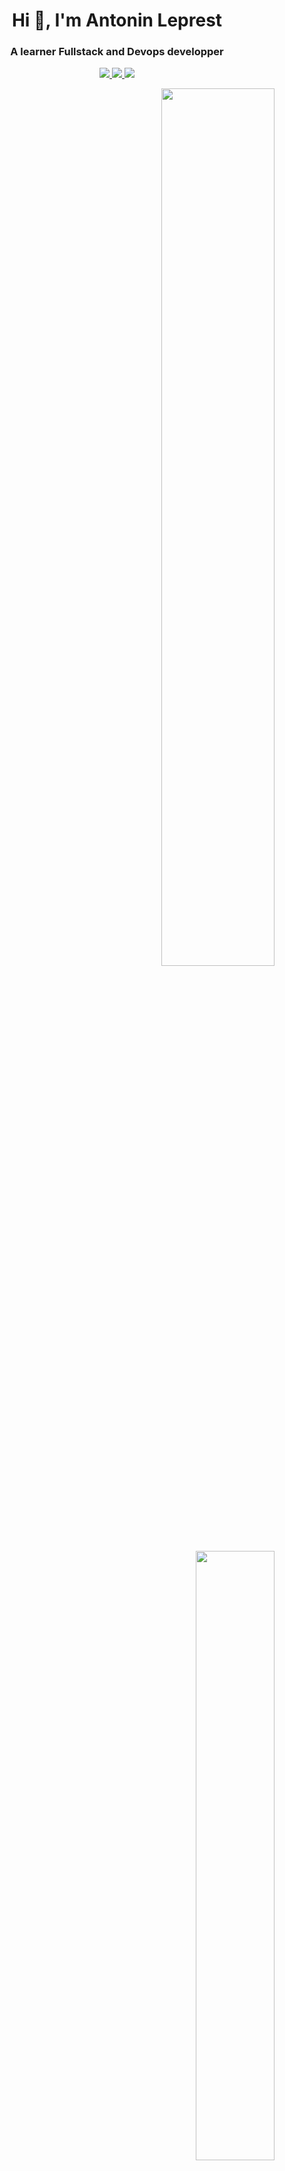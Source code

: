 <h1 align="center">Hi 👋, I'm Antonin Leprest</h1>
<h3 align="center">A learner Fullstack and Devops developper</h3>

<p align=center>
  <a href="https://linkedin.com/in/antonin-leprest-9095b2235">
    <img src="https://img.shields.io/badge/LinkedIn-0abdc6?style=for-the-badge&logo=linkedin&logoColor=white">
  </a>
  <a href="https://www.epitech.eu">
      <img src="https://img.shields.io/badge/Epitech-133e7c?style=for-the-badge&logo=/e/&logoColor=white">
  </a>
  <a href="https://github.com/PoCInnovation">
      <img src="https://img.shields.io/badge/PoC Innovation-ea00d9?style=for-the-badge&logo=github&logoColor=white">
  </a>
</p>

<p align='right'>
  <img src="https://github-readme-stats.vercel.app/api?username=matribuk&show_icons=true&count_private=true&theme=neon" width="60%" />
  <br/>
  <img src="https://github-readme-stats.vercel.app/api/top-langs/?username=matribuk&theme=neon&layout=compact&langs_count=6" width="50%" />
</p>

